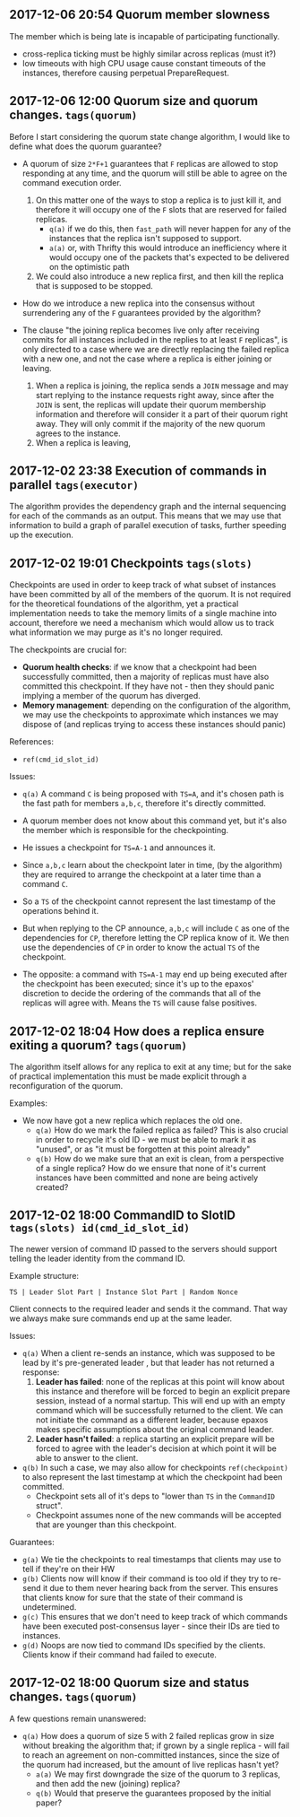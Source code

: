 2017-12-06 20:54 Quorum member slowness
------
The member which is being late is incapable of participating functionally.

 - cross-replica ticking must be highly similar across replicas (must it?)
 - low timeouts with high CPU usage cause constant timeouts of the instances, therefore causing perpetual PrepareRequest.


2017-12-06 12:00 Quorum size and quorum changes. `tags(quorum)`
------
Before I start considering the quorum state change algorithm, I would like to define what does the quorum guarantee?

 - A quorum of size `2*F+1` guarantees that `F` replicas are allowed to stop responding at any time, and the quorum will
 still be able to agree on the command execution order.
   1. On this matter one of the ways to stop a replica is to just kill it, and therefore it will occupy one of the `F` slots
   that are reserved for failed replicas.
      - `q(a)` if we do this, then `fast_path` will never happen for any of the instances that the replica isn't 
      supposed to support.
      - `a(a)` or, with Thrifty this would introduce an inefficiency where it would occupy one of the packets that's 
      expected to be delivered on the optimistic path
   2. We could also introduce a new replica first, and then kill the replica that is supposed to be stopped.
 - How do we introduce a new replica into the consensus without surrendering any of the `F` guarantees provided by the 
 algorithm?

 - The clause "the joining replica becomes live only after receiving commits for all instances included in the replies to 
 at least `F` replicas", is only directed to a case where we are directly replacing the failed replica with a new one, and
 not the case where a replica is either joining or leaving.
   1. When a replica is joining, the replica sends a `JOIN` message and may start replying to the instance requests right away, 
   since after the `JOIN` is sent, the replicas will update their quorum membership information and therefore will consider it
   a part of their quorum right away. They will only commit if the majority of the new quorum agrees to the instance.
   2. When a replica is leaving,   

2017-12-02 23:38 Execution of commands in parallel `tags(executor)`
------
The algorithm provides the dependency graph and the internal sequencing for each of the commands as an output. This means
that we may use that information to build a graph of parallel execution of tasks, further speeding up the execution.

2017-12-02 19:01 Checkpoints `tags(slots)`
-------
Checkpoints are used in order to keep track of what subset of instances have been committed by all of the members of the quorum.
It is not required for the theoretical foundations of the algorithm, yet a practical implementation needs to take the 
memory limits of a single machine into account, therefore we need a mechanism which would allow us to track what information
we may purge as it's no longer required.

The checkpoints are crucial for:
 - **Quorum health checks**: if we know that a checkpoint had been successfully committed, then a majority of replicas
 must have also committed this checkpoint. If they have not - then they should panic implying a member of the quorum has diverged.
 - **Memory management**: depending on the configuration of the algorithm, we may use the checkpoints to approximate which instances
 we may dispose of (and replicas trying to access these instances should panic)

References:
 - `ref(cmd_id_slot_id)`
 
Issues:
 - `q(a)` A command `C` is being proposed with `TS=A`, and it's chosen path is the fast path for members `a,b,c`, 
 therefore it's directly committed.
 - A quorum member does not know about this command yet, but it's also the member which is responsible for the checkpointing.
 - He issues a checkpoint for `TS=A-1` and announces it.
 - Since `a,b,c` learn about the checkpoint later in time, (by the algorithm) they are required to arrange the 
 checkpoint at a later time than a command `C`.
 - So a `TS` of the checkpoint cannot represent the last timestamp of the operations behind it.
 - But when replying to the CP announce, `a,b,c` will include `C` as one of the dependencies for `CP`, therefore letting
 the CP replica know of it. We then use the dependencies of `CP` in order to know the actual `TS` of the checkpoint.
 
 
 - The opposite: a command with `TS=A-1` may end up being executed after the checkpoint has been executed; since it's up
 to the epaxos' discretion to decide the ordering of the commands that all of the replicas will agree with. Means the 
 `TS` will cause false positives.
 
 
 
2017-12-02 18:04 How does a replica ensure exiting a quorum? `tags(quorum)`  
-------------
The algorithm itself allows for any replica to exit at any time; but for the sake of practical implementation this
must be made explicit through a reconfiguration of the quorum. 

Examples:
 - We now have got a new replica which replaces the old one. 
    + `q(a)` How do we mark the failed replica as failed? This is also crucial in order to recycle it's old ID - we
    must be able to mark it as "unused", or as "it must be forgotten at this point already"
    + `q(b)` How do we make sure that an exit is clean, from a perspective of a single replica? How do we ensure that 
    none of it's current instances have been committed and none are being actively created?

2017-12-02 18:00 CommandID to SlotID `tags(slots) id(cmd_id_slot_id)`
--------------
The newer version of command ID passed to the servers should support telling the leader identity from the command ID.

Example structure:

`TS | Leader Slot Part | Instance Slot Part | Random Nonce`

Client connects to the required leader and sends it the command. That way we always make sure commands end up at the same leader.

Issues:
 - `q(a)` When a client re-sends an instance, which was supposed to be lead by it's pre-generated leader
 , but that leader has not returned a response:
    1) **Leader has failed**: none of the replicas at this point will know about this instance and therefore will be 
    forced to begin an explicit prepare session, instead of a normal startup. This will end up with an empty command 
    which will be successfully returned to the client. We can not initiate the command as a different leader, because 
    epaxos makes specific assumptions about the original command leader.
    2) **Leader hasn't failed**: a replica starting an explicit prepare will be forced to agree with the leader's 
    decision at which point it will be able to answer to the client.
 - `q(b)` In such a case, we may also allow for checkpoints `ref(checkpoint)` to also represent the last timestamp at
 which the checkpoint had been committed.
   + Checkpoint sets all of it's deps to "lower than `TS` in the `CommandID` struct".
   + Checkpoint assumes none of the new commands will be accepted that are younger than this checkpoint.
   
   
Guarantees:
 - `g(a)` We tie the checkpoints to real timestamps that clients may use to tell if they're on their HW
 - `g(b)` Clients now will know if their command is too old if they try to re-send it due to them never hearing back 
 from the server. This ensures that clients know for sure that the state of their command is undetermined.
 - `g(c)` This ensures that we don't need to keep track of which commands have been executed post-consensus layer - 
 since their IDs are tied to instances.
 - `g(d)` Noops are now tied to command IDs specified by the clients. Clients know if their command had failed to execute.
 

2017-12-02 18:00 Quorum size and status changes. `tags(quorum)`
- 
A few questions remain unanswered:
 - `q(a)` How does a quorum of size 5 with 2 failed replicas grow in size without breaking the algorithm
   that; if grown by a single replica - will fail to reach an agreement on non-committed instances, since the size of 
   the quorum had increased, but the amount of live replicas hasn't yet?
   - `a(a)` We may first downgrade the size of the quorum to 3 replicas, and then add the new (joining) replica?
   - `q(b)` Would that preserve the guarantees proposed by the initial paper?
